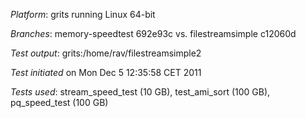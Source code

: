 *Platform*: grits running Linux 64-bit

*Branches*: memory-speedtest 692e93c vs. filestreamsimple c12060d

*Test output*: grits:/home/rav/filestreamsimple2

*Test initiated* on Mon Dec 5 12:35:58 CET 2011

*Tests used*: stream_speed_test (10 GB), test_ami_sort (100 GB), pq_speed_test (100 GB)
